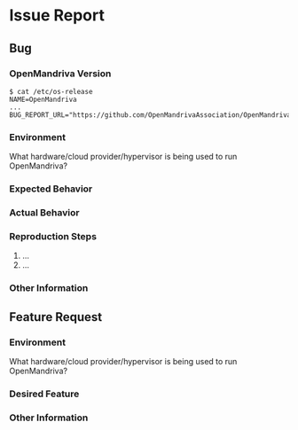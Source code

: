# Issue Report #

## Bug ##

### OpenMandriva Version ###

```
$ cat /etc/os-release
NAME=OpenMandriva
...
BUG_REPORT_URL="https://github.com/OpenMandrivaAssociation/OpenMandrivaLx/issues"
```

### Environment ###

What hardware/cloud provider/hypervisor is being used to run OpenMandriva?

### Expected Behavior ###

### Actual Behavior ###

### Reproduction Steps ###

  1. ...
  2. ...

### Other Information ###

## Feature Request ##

### Environment ###

What hardware/cloud provider/hypervisor is being used to run OpenMandriva?

### Desired Feature ###

### Other Information ###
